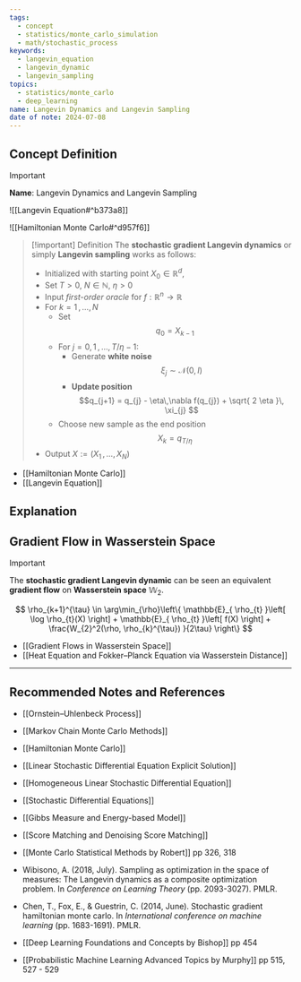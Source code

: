 ```yaml
---
tags:
  - concept
  - statistics/monte_carlo_simulation
  - math/stochastic_process
keywords:
  - langevin_equation
  - langevin_dynamic
  - langevin_sampling
topics:
  - statistics/monte_carlo
  - deep_learning
name: Langevin Dynamics and Langevin Sampling
date of note: 2024-07-08
---
```


## Concept Definition

>[!important]
>**Name**: Langevin Dynamics and Langevin Sampling

![[Langevin Equation#^b373a8]]


![[Hamiltonian Monte Carlo#^d957f6]]


>[!important] Definition
>The **stochastic gradient Langevin dynamics** or simply **Langevin sampling** works as follows:
>- Initialized with starting point $X_{0} \in \mathbb{R}^d$, 
>- Set $T >0$, $N \in \mathbb{N}$, $\eta >0$
>- Input *first-order oracle* for $f:\mathbb{R}^n \to \mathbb{R}$
>- For $k = 1 \,{,}\ldots{,}\, N$ 
>	- Set $$q_{0} = X_{k-1}$$
>	- For $j = 0, 1 \,{,}\ldots{,}\,  T/\eta -1$:
>		- Generate **white noise** $$\xi_{j} \sim \mathcal{N}(0, I)$$
>		- **Update position** $$q_{j+1} = q_{j} - \eta\,\nabla f(q_{j}) + \sqrt{ 2 \eta }\, \xi_{j} $$
>	- Choose new sample as the end position$$X_{k} = q_{T / \eta}$$
>- Output $X := \left(X_{1} \,{,}\ldots{,}\,X_{N}\right)$

- [[Hamiltonian Monte Carlo]]
- [[Langevin Equation]]


## Explanation


## Gradient Flow in Wasserstein Space

>[!important]
>The **stochastic gradient Langevin dynamic** can be seen an equivalent **gradient flow** on **Wasserstein space** $\mathbb{W}_{2}$.
>
>$$
>\rho_{k+1}^{\tau} \in \arg\min_{\rho}\left\{ \mathbb{E}_{ \rho_{t} }\left[ \log \rho_{t}(X) \right] + \mathbb{E}_{ \rho_{t} }\left[ f(X) \right] + \frac{W_{2}^2(\rho, \rho_{k}^{\tau}) }{2\tau}  \right\}  
>$$

- [[Gradient Flows in Wasserstein Space]]
- [[Heat Equation and Fokker–Planck Equation via Wasserstein Distance]]





-----------
##  Recommended Notes and References


- [[Ornstein–Uhlenbeck Process]]

- [[Markov Chain Monte Carlo Methods]]
- [[Hamiltonian Monte Carlo]]


- [[Linear Stochastic Differential Equation Explicit Solution]]
- [[Homogeneous Linear Stochastic Differential Equation]]
- [[Stochastic Differential Equations]]

- [[Gibbs Measure and Energy-based Model]]
- [[Score Matching and Denoising Score Matching]]



- [[Monte Carlo Statistical Methods by Robert]] pp 326, 318
- Wibisono, A. (2018, July). Sampling as optimization in the space of measures: The Langevin dynamics as a composite optimization problem. In _Conference on Learning Theory_ (pp. 2093-3027). PMLR.
- Chen, T., Fox, E., & Guestrin, C. (2014, June). Stochastic gradient hamiltonian monte carlo. In _International conference on machine learning_ (pp. 1683-1691). PMLR.
- [[Deep Learning Foundations and Concepts by Bishop]] pp 454 
- [[Probabilistic Machine Learning Advanced Topics by Murphy]] pp 515, 527 - 529
